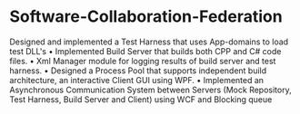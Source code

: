 # Software-Collaboration-Federation
Designed and implemented a Test Harness that uses App-domains to load test DLL's  • Implemented Build Server that builds both CPP and C# code files. • Xml Manager module for logging results of build server and test harness.  • Designed a Process Pool that supports independent build architecture, an interactive Client GUI using WPF.  • Implemented an Asynchronous Communication System between Servers (Mock Repository, Test Harness, Build Server and Client) using WCF and Blocking queue
